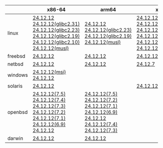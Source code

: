 ||x86-64|arm64|x86|ppc64le|armel|armv7|
| --- | --- | --- | --- | --- | --- | --- |
|linux|[24.12.12](https://github.com/roswell/sbcl_head/releases/download/24.12.12/sbcl-24.12.12-x86-64-linux-binary.tar.bz2)<br />[24.12.12(glibc2.31)](https://github.com/roswell/sbcl_head/releases/download/24.12.12/sbcl-24.12.12-x86-64-linux-glibc2.31-binary.tar.bz2)<br />[24.12.12(glibc2.23)](https://github.com/roswell/sbcl_head/releases/download/24.12.12/sbcl-24.12.12-x86-64-linux-glibc2.23-binary.tar.bz2)<br />[24.12.12(glibc2.19)](https://github.com/roswell/sbcl_head/releases/download/24.12.12/sbcl-24.12.12-x86-64-linux-glibc2.19-binary.tar.bz2)<br />[24.12.12(glibc2.10)](https://github.com/roswell/sbcl_head/releases/download/24.12.12/sbcl-24.12.12-x86-64-linux-glibc2.10-binary.tar.bz2)<br />[24.12.12(musl)](https://github.com/roswell/sbcl_head/releases/download/24.12.12/sbcl-24.12.12-x86-64-linux-musl-binary.tar.bz2)<br />|[24.12.12](https://github.com/roswell/sbcl_head/releases/download/24.12.12/sbcl-24.12.12-arm64-linux-binary.tar.bz2)<br />[24.12.12(glibc2.23)](https://github.com/roswell/sbcl_head/releases/download/24.12.12/sbcl-24.12.12-arm64-linux-glibc2.23-binary.tar.bz2)<br />[24.12.12(glibc2.19)](https://github.com/roswell/sbcl_head/releases/download/24.12.12/sbcl-24.12.12-arm64-linux-glibc2.19-binary.tar.bz2)<br />[24.12.12(musl)](https://github.com/roswell/sbcl_head/releases/download/24.12.12/sbcl-24.12.12-arm64-linux-musl-binary.tar.bz2)<br />|[24.12.12](https://github.com/roswell/sbcl_head/releases/download/24.12.12/sbcl-24.12.12-x86-linux-binary.tar.bz2)<br />[24.12.12(glibc2.31)](https://github.com/roswell/sbcl_head/releases/download/24.12.12/sbcl-24.12.12-x86-linux-glibc2.31-binary.tar.bz2)<br />[24.12.12(glibc2.23)](https://github.com/roswell/sbcl_head/releases/download/24.12.12/sbcl-24.12.12-x86-linux-glibc2.23-binary.tar.bz2)<br />[24.12.12(glibc2.19)](https://github.com/roswell/sbcl_head/releases/download/24.12.12/sbcl-24.12.12-x86-linux-glibc2.19-binary.tar.bz2)<br />[24.12.12(glibc2.10)](https://github.com/roswell/sbcl_head/releases/download/24.12.12/sbcl-24.12.12-x86-linux-glibc2.10-binary.tar.bz2)<br />[24.12.12(musl)](https://github.com/roswell/sbcl_head/releases/download/24.12.12/sbcl-24.12.12-x86-linux-musl-binary.tar.bz2)<br />|[24.12.12](https://github.com/roswell/sbcl_head/releases/download/24.12.12/sbcl-24.12.12-ppc64le-linux-binary.tar.bz2)<br />[24.12.12(glibc2.23)](https://github.com/roswell/sbcl_head/releases/download/24.12.12/sbcl-24.12.12-ppc64le-linux-glibc2.23-binary.tar.bz2)<br />[24.12.12(glibc2.19)](https://github.com/roswell/sbcl_head/releases/download/24.12.12/sbcl-24.12.12-ppc64le-linux-glibc2.19-binary.tar.bz2)<br />|[24.12.12](https://github.com/roswell/sbcl_head/releases/download/24.12.12/sbcl-24.12.12-armel-linux-binary.tar.bz2)<br />|[24.12.12](https://github.com/roswell/sbcl_head/releases/download/24.12.12/sbcl-24.12.12-armv7-linux-binary.tar.bz2)<br />|
|freebsd|[24.12.12](https://github.com/roswell/sbcl_head/releases/download/24.12.12/sbcl-24.12.12-x86-64-freebsd-binary.tar.bz2)<br />|[24.12.12](https://github.com/roswell/sbcl_head/releases/download/24.12.12/sbcl-24.12.12-arm64-freebsd-binary.tar.bz2)<br />|[24.12.12](https://github.com/roswell/sbcl_head/releases/download/24.12.12/sbcl-24.12.12-x86-freebsd-binary.tar.bz2)<br />||||
|netbsd|[24.12.12](https://github.com/roswell/sbcl_head/releases/download/24.12.12/sbcl-24.12.12-x86-64-netbsd-binary.tar.bz2)<br />|[24.12.12](https://github.com/roswell/sbcl_head/releases/download/24.12.12/sbcl-24.12.12-arm64-netbsd-binary.tar.bz2)<br />|[24.12.7](https://github.com/roswell/sbcl_head/releases/download/24.12.7/sbcl-24.12.7-x86-netbsd-binary.tar.bz2)<br />||||
|windows|[24.12.12(msi)](https://github.com/roswell/sbcl_head/releases/download/24.12.12/sbcl-24.12.12-x86-64-windows-binary.msi)<br />[24.12.12](https://github.com/roswell/sbcl_head/releases/download/24.12.12/sbcl-24.12.12-x86-64-windows-binary.tar.bz2)<br />||||||
|solaris|[24.12.12](https://github.com/roswell/sbcl_head/releases/download/24.12.12/sbcl-24.12.12-x86-64-solaris-binary.tar.bz2)<br />||[24.12.12](https://github.com/roswell/sbcl_head/releases/download/24.12.12/sbcl-24.12.12-x86-solaris-binary.tar.bz2)<br />||||
|openbsd|[24.12.12(7.5)](https://github.com/roswell/sbcl_head/releases/download/24.12.12/sbcl-24.12.12-x86-64-openbsd-7.5-binary.tar.bz2)<br />[24.12.12(7.4)](https://github.com/roswell/sbcl_head/releases/download/24.12.12/sbcl-24.12.12-x86-64-openbsd-7.4-binary.tar.bz2)<br />[24.12.12(7.3)](https://github.com/roswell/sbcl_head/releases/download/24.12.12/sbcl-24.12.12-x86-64-openbsd-7.3-binary.tar.bz2)<br />[24.12.12(7.2)](https://github.com/roswell/sbcl_head/releases/download/24.12.12/sbcl-24.12.12-x86-64-openbsd-7.2-binary.tar.bz2)<br />[24.12.12(7.1)](https://github.com/roswell/sbcl_head/releases/download/24.12.12/sbcl-24.12.12-x86-64-openbsd-7.1-binary.tar.bz2)<br />[24.12.12(6.9)](https://github.com/roswell/sbcl_head/releases/download/24.12.12/sbcl-24.12.12-x86-64-openbsd-6.9-binary.tar.bz2)<br />[24.12.12](https://github.com/roswell/sbcl_head/releases/download/24.12.12/sbcl-24.12.12-x86-64-openbsd-binary.tar.bz2)<br />|[24.12.12(7.5)](https://github.com/roswell/sbcl_head/releases/download/24.12.12/sbcl-24.12.12-arm64-openbsd-7.5-binary.tar.bz2)<br />[24.12.12(7.2)](https://github.com/roswell/sbcl_head/releases/download/24.12.12/sbcl-24.12.12-arm64-openbsd-7.2-binary.tar.bz2)<br />[24.12.12(7.1)](https://github.com/roswell/sbcl_head/releases/download/24.12.12/sbcl-24.12.12-arm64-openbsd-7.1-binary.tar.bz2)<br />[24.12.12(6.9)](https://github.com/roswell/sbcl_head/releases/download/24.12.12/sbcl-24.12.12-arm64-openbsd-6.9-binary.tar.bz2)<br />[24.12.12](https://github.com/roswell/sbcl_head/releases/download/24.12.12/sbcl-24.12.12-arm64-openbsd-binary.tar.bz2)<br />[24.12.12(7.4)](https://github.com/roswell/sbcl_head/releases/download/24.12.12/sbcl-24.12.12-arm64-openbsd-7.4-binary.tar.bz2)<br />[24.12.12(7.3)](https://github.com/roswell/sbcl_head/releases/download/24.12.12/sbcl-24.12.12-arm64-openbsd-7.3-binary.tar.bz2)<br />|||||
|darwin|[24.12.12](https://github.com/roswell/sbcl_head/releases/download/24.12.12/sbcl-24.12.12-x86-64-darwin-binary.tar.bz2)<br />|[24.12.12](https://github.com/roswell/sbcl_head/releases/download/24.12.12/sbcl-24.12.12-arm64-darwin-binary.tar.bz2)<br />|||||
